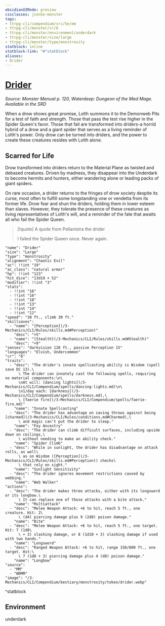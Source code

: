 ```yaml
---
obsidianUIMode: preview
cssclasses: json5e-monster
tags:
- ttrpg-cli/compendium/src/5e/mm
- ttrpg-cli/monster/cr/6
- ttrpg-cli/monster/environment/underdark
- ttrpg-cli/monster/size/large
- ttrpg-cli/monster/type/monstrosity
statblock: inline
statblock-link: "#^statblock"
aliases:
- Drider
---
```

# [Drider](3-Mechanics\CLI\Compendium\bestiary\monstrosity/drider.md)
*Source: Monster Manual p. 120, Waterdeep: Dungeon of the Mad Mage. Available in the <span title='Systems Reference Document (5.1)'>SRD</span>*  

When a drow shows great promise, Lolth summons it to the Demonweb Pits for a test of faith and strength. Those that pass the test rise higher in the Spider Queen's favor. Those that fail are transformed into driders-a horrid hybrid of a drow and a giant spider that serves as a living reminder of Lolth's power. Only drow can be turned into driders, and the power to create these creatures resides with Lolth alone.

## Scarred for Life

Drow transformed into driders return to the Material Plane as twisted and debased creatures. Driven by madness, they disappear into the Underdark to become hermits and hunters, either wandering alone or leading packs of giant spiders.

On rare occasion, a drider returns to the fringes of drow society despite its curse, most often to fulfill some longstanding vow or vendetta from its former life. Drow fear and shun the driders, holding them in lower esteem than slaves. However, they tolerate the presence of these creatures as living representatives of Lolth's will, and a reminder of the fate that awaits all who fail the Spider Queen.

> [!quote] A quote from Pellanistra the drider  
> 
> I failed the Spider Queen once. Never again.


```statblock
"name": "Drider"
"size": "Large"
"type": "monstrosity"
"alignment": "Chaotic Evil"
"ac": !!int "19"
"ac_class": "natural armor"
"hp": !!int "123"
"hit_dice": "13d10 + 52"
"modifier": !!int "3"
"stats":
  - !!int "16"
  - !!int "16"
  - !!int "18"
  - !!int "13"
  - !!int "14"
  - !!int "12"
"speed": "30 ft., climb 30 ft."
"skillsaves":
  - "name": "[Perception](/3-Mechanics/CLI/Rules/skills.md#Perception)"
    "desc": "+5"
  - "name": "[Stealth](/3-Mechanics/CLI/Rules/skills.md#Stealth)"
    "desc": "+9"
"senses": "darkvision 120 ft., passive Perception 15"
"languages": "Elvish, Undercommon"
"cr": "6"
"traits":
  - "desc": "The drider's innate spellcasting ability is Wisdom (spell save DC 13).\
      \ The drider can innately cast the following spells, requiring no material components:\n\
      \nAt will: [dancing lights](/3-Mechanics/CLI/Compendium/spells/dancing-lights.md)\n\
      \n1/day each: [darkness](/3-Mechanics/CLI/Compendium/spells/darkness.md),\
      \ [faerie fire](/3-Mechanics/CLI/Compendium/spells/faerie-fire.md)"
    "name": "Innate Spellcasting"
  - "desc": "The drider has advantage on saving throws against being [charmed](/3-Mechanics/CLI/Rules/conditions.md#Charmed),\
      \ and magic can't put the drider to sleep."
    "name": "Fey Ancestry"
  - "desc": "The drider can climb difficult surfaces, including upside down on ceilings,\
      \ without needing to make an ability check."
    "name": "Spider Climb"
  - "desc": "While in sunlight, the drider has disadvantage on attack rolls, as well\
      \ as on Wisdom ([Perception](/3-Mechanics/CLI/Rules/skills.md#Perception)) checks\
      \ that rely on sight."
    "name": "Sunlight Sensitivity"
  - "desc": "The drider ignores movement restrictions caused by webbing."
    "name": "Web Walker"
"actions":
  - "desc": "The drider makes three attacks, either with its longsword or its longbow.\
      \ It can replace one of those attacks with a bite attack."
    "name": "Multiattack"
  - "desc": "Melee Weapon Attack: +6 to hit, reach 5 ft., one creature. Hit: 2\
      \ (d4) piercing damage plus 9 (2d8) poison damage."
    "name": "Bite"
  - "desc": "Melee Weapon Attack: +6 to hit, reach 5 ft., one target. Hit: 7 (1d8\
      \ + 3) slashing damage, or 8 (1d10 + 3) slashing damage if used with two hands."
    "name": "Longsword"
  - "desc": "Ranged Weapon Attack: +6 to hit, range 150/600 ft., one target. Hit:\
      \ 7 (1d8 + 3) piercing damage plus 4 (d8) poison damage."
    "name": "Longbow"
"source":
  - "MM"
  - "WDMM"
"image": "/3-Mechanics/CLI/Compendium/bestiary/monstrosity/token/drider.webp"
```
^statblock

## Environment

underdark